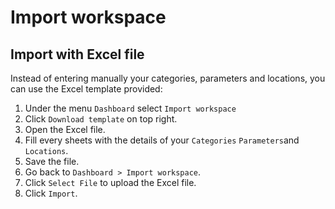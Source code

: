 # Import workspace

## Import with Excel file
Instead of entering manually your categories, parameters and locations, you can use the Excel template provided:
1. Under the menu `Dashboard` select `Import workspace`
2. Click `Download template` on top right.
3. Open the Excel file.
4. Fill every sheets with the details of your `Categories` `Parameters`and `Locations`. 
5. Save the file.
6. Go back to `Dashboard > Import workspace`. 
7. Click `Select File`  to upload the Excel file.
8. Click `Import`.
